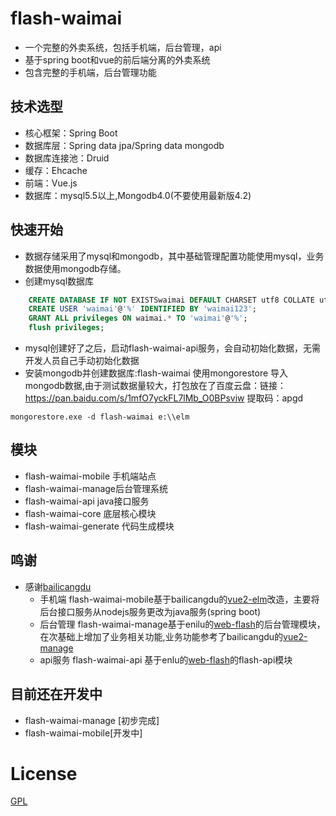 # flash-waimai
- 一个完整的外卖系统，包括手机端，后台管理，api
- 基于spring boot和vue的前后端分离的外卖系统
- 包含完整的手机端，后台管理功能

## 技术选型
- 核心框架：Spring Boot
- 数据库层：Spring data jpa/Spring data mongodb
- 数据库连接池：Druid
- 缓存：Ehcache
- 前端：Vue.js
- 数据库：mysql5.5以上,Mongodb4.0(不要使用最新版4.2)

## 快速开始
- 数据存储采用了mysql和mongodb，其中基础管理配置功能使用mysql，业务数据使用mongodb存储。
- 创建mysql数据库
```sql
    CREATE DATABASE IF NOT EXISTSwaimai DEFAULT CHARSET utf8 COLLATE utf8_general_ci; 
    CREATE USER 'waimai'@'%' IDENTIFIED BY 'waimai123';
    GRANT ALL privileges ON waimai.* TO 'waimai'@'%';
    flush privileges;
```
- mysql创建好了之后，启动flash-waimai-api服务，会自动初始化数据，无需开发人员自己手动初始化数据
- 安装mongodb并创建数据库:flash-waimai
使用mongorestore  导入mongodb数据,由于测试数据量较大，打包放在了百度云盘：链接：https://pan.baidu.com/s/1mfO7yckFL7lMb_O0BPsviw   提取码：apgd 
                                              
```
mongorestore.exe -d flash-waimai e:\\elm
```
## 模块

- flash-waimai-mobile 手机端站点
- flash-waimai-manage后台管理系统
- flash-waimai-api java接口服务
- flash-waimai-core 底层核心模块
- flash-waimai-generate 代码生成模块

## 鸣谢
- 感谢[bailicangdu](https://github.com/bailicangdu)
    - 手机端 flash-waimai-mobile基于bailicangdu的[vue2-elm](https://github.com/bailicangdu/vue2-elm)改造，主要将后台接口服务从nodejs服务更改为java服务(spring boot)
    - 后台管理 flash-waimai-manage基于enilu的[web-flash](https://github.com/enilu/web-flash)的后台管理模块，在次基础上增加了业务相关功能,业务功能参考了bailicangdu的[vue2-manage](https://github.com/bailicangdu/vue2-manage)
    - api服务 flash-waimai-api 基于enlu的[web-flash](https://github.com/enilu/web-flash)的flash-api模块
    
## 目前还在开发中
- flash-waimai-manage [初步完成]
- flash-waimai-mobile[开发中]


# License

[GPL](https://github.com/microapp-store/flash-waimai/blob/master/COPYING)
